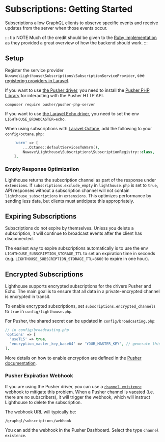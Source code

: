 # Subscriptions: Getting Started

Subscriptions allow GraphQL clients to observe specific events
and receive updates from the server when those events occur.

::: tip NOTE
Much of the credit should be given to the [Ruby implementation](https://github.com/rmosolgo/graphql-ruby/blob/master/guides/subscriptions/overview.md) as they provided a great overview of how the backend should work.
:::

## Setup

Register the service provider `Nuwave\Lighthouse\Subscriptions\SubscriptionServiceProvider`,
see [registering providers in Laravel](https://laravel.com/docs/providers#registering-providers).

If you want to use [the Pusher driver](https://laravel.com/docs/11.x/broadcasting#pusher-channels), you need to install the [Pusher PHP Library](https://github.com/pusher/pusher-http-php)
for interacting with the Pusher HTTP API.

    composer require pusher/pusher-php-server

If you want to use [the Laravel Echo driver](https://laravel.com/docs/broadcasting#client-side-installation),
you need to set the env `LIGHTHOUSE_BROADCASTER=echo`.

When using subscriptions with [Laravel Octane](https://laravel.com/docs/octane),
add the following to your `config/octane.php`:

```php
    'warm' => [
        ...Octane::defaultServicesToWarm(),
        Nuwave\Lighthouse\Subscriptions\SubscriptionRegistry::class,
    ],
```

### Empty Response Optimization

Lighthouse returns the subscription channel as part of the response under `extensions`.
If `subscriptions.exclude_empty` in `lighthouse.php` is set to `true`,
API responses without a subscription channel will not contain `lighthouse_subscriptions` in `extensions`.
This optimizes performance by sending less data, but clients must anticipate this appropriately.

## Expiring Subscriptions

Subscriptions do not expire by themselves.
Unless you delete a subscription, it will continue to broadcast events after the client has disconnected.

The easiest way to expire subscriptions automatically is to use the env `LIGHTHOUSE_SUBSCRIPTION_STORAGE_TTL`
to set an expiration time in seconds (e.g. `LIGHTHOUSE_SUBSCRIPTION_STORAGE_TTL=3600` to expire in one hour).

## Encrypted Subscriptions

Lighthouse supports encrypted subscriptions for the drivers Pusher and Echo.
The main goal is to ensure that all data in a private-encrypted channel is encrypted in transit. 

To enable encrypted subscriptions, set `subscriptions.encrypted_channels` to `true` in `config/lighthouse.php`.

For Pusher, the shared secret can be updated in `config/broadcasting.php`:

```php
// in config/broadcasting.php
'options' => [
  'useTLS' => true,
  'encryption_master_key_base64' => 'YOUR_MASTER_KEY', // generate this with, e.g. 'openssl rand -base64 32'
],
```

More details on how to enable encryption are defined in the [Pusher documentation](https://pusher.com/docs/channels/using_channels/encrypted-channels).

### Pusher Expiration Webhook

If you are using the Pusher driver, you can use a [`channel existence`](https://pusher.com/docs/channels/server_api/webhooks/#channel-existence-events) webhook to mitigate this problem.
When a Pusher channel is vacated (i.e. there are no subscribers), it will trigger the webhook,
which will instruct Lighthouse to delete the subscription.

The webhook URL will typically be:

```
/graphql/subscriptions/webhook
```

You can add the webhook in the Pusher Dashboard. Select the type `channel existence`.
